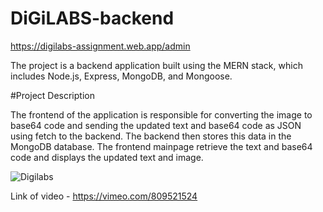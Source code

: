 # DiGiLABS-backend
https://digilabs-assignment.web.app/admin

The project is a backend application built using the MERN stack, which includes Node.js, Express, MongoDB, and Mongoose.

#Project Description

The frontend of the application is responsible for converting the image to base64 code and sending the updated text and base64 code as JSON using fetch to the backend. 
The backend then stores this data in the MongoDB database.
The frontend mainpage retrieve the text and base64 code and displays the updated text and image. 


![Digilabs](https://user-images.githubusercontent.com/99264611/226194922-bfca8bad-de9a-45b6-ba1c-038a0667935c.gif)


Link of video - https://vimeo.com/809521524
